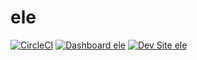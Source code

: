 # ele

[![CircleCI](https://circleci.com/gh/jasonlttl/ele.svg?style=shield)](https://circleci.com/gh/jasonlttl/ele)
[![Dashboard ele](https://img.shields.io/badge/dashboard-ele-yellow.svg)](https://dashboard.pantheon.io/sites/7ed780fb-f05f-4119-9526-e0afaf179704#dev/code)
[![Dev Site ele](https://img.shields.io/badge/site-ele-blue.svg)](http://dev-ele.pantheonsite.io/)